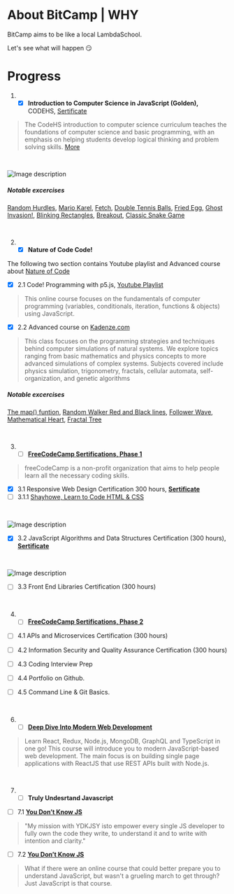 # About BitCamp | WHY
BitCamp aims to be like a local LambdaSchool. 

Let's see what will happen 😏 


# Progress

1. - [x] **Introduction to Computer Science in JavaScript (Golden),** CODEHS, [Sertificate](https://codehs.com/certificate/FjW23z)

> The CodeHS introduction to computer science curriculum teaches the foundations of computer science and basic programming, with an emphasis on helping students develop logical thinking and problem solving skills. [More](https://codehs.com/info/curriculum/introjs)
 <br />
 
![Image description](https://i.imgur.com/qQYQfc3.png)

##### Notable excercises

[Random Hurdles](https://codehs.com/share/BMmouXzEfvjd3OyrfDcP), 
[Mario Karel](https://codehs.com/share/7eaRi0AxXeNtkuCmmUIT), 
[Fetch](https://codehs.com/share/nrqtk3ohykq9oO8A5evH), 
[Double Tennis Balls](https://codehs.com/share/hULzFzHBGXQnL9XTfE5Z), 
[Fried Egg](https://codehs.com/share/8ZJDNUlyE7tOtBLwxOTl), 
[Ghost Invasion!](https://codehs.com/share/eXtKHMjb4Ys1H61IyGkp), 
[Blinking Rectangles](https://codehs.com/share/igjNil5NoIYpyo7gh4dS), 
[Breakout](https://codehs.com/share/H2aBsvyddlOrFeh3GQfd), 
[Classic Snake Game](https://codehs.com/share/RkaGR92n2bVzXuGS64Hu)

 <br />

2. - [x]  **Nature of Code Code!**  

The following two section contains Youtube playlist and Advanced course about [Nature of Code ](https://natureofcode.com/book/preface/)

 - [x] 2.1 Code! Programming with p5.js, [Youtube Playlist](https://www.youtube.com/playlist?list=PLRqwX-V7Uu6Zy51Q-x9tMWIv9cueOFTFA)
 > This online course focuses on the fundamentals of computer programming (variables, conditionals, iteration, functions & objects) using JavaScript.
 - [x] 2.2 Advanced course on [Kadenze.com](https://www.kadenze.com/courses/the-nature-of-code-ii/info)
 > This class focuses on the programming strategies and techniques behind computer simulations of natural systems. We explore topics ranging from basic mathematics and physics concepts to more advanced simulations of complex systems. Subjects covered include physics simulation, trigonometry, fractals, cellular automata, self-organization, and genetic algorithms

##### Notable excercises

[The map() funtion](https://editor.p5js.org/gtabidze/sketches/B9Jj7H6A), 
[Random Walker Red and Black lines](https://editor.p5js.org/gtabidze/sketches/_NDsyb3L), 
[Follower Wave](https://editor.p5js.org/gtabidze/sketches/wvL-gW2o), 
[Mathematical Heart](https://editor.p5js.org/gtabidze/sketches/u6CCekda-), 
[Fractal Tree](https://editor.p5js.org/gtabidze/sketches/xwrhDeszV)


 <br />
 
 3. - [ ]  **[FreeCodeCamp Sertifications, Phase 1](https://www.freecodecamp.org/learn)**  

> freeCodeCamp is a non-profit organization that aims to help people learn all the necessary coding skills.

 - [x] 3.1 Responsive Web Design Certification 300 hours, **[Sertificate](https://www.freecodecamp.org/certification/guatabidze/responsive-web-design)**
 - [ ] 3.1.1 [Shayhowe, Learn to Code HTML & CSS](https://learn.shayhowe.com/)
 
 <br />
 
![Image description](https://i.imgur.com/JFds1Vx.png)

 - [x] 3.2 JavaScript Algorithms and Data Structures Certification (300 hours), **[Sertificate](https://www.freecodecamp.org/certification/guatabidze/javascript-algorithms-and-data-structures)**
 
 <br />
 
![Image description](https://i.imgur.com/qluHVBE.png)

 - [ ] 3.3 Front End Libraries Certification (300 hours)

 <br />

 4. - [ ]  **[FreeCodeCamp Sertifications, Phase 2](https://www.freecodecamp.org/learn)**  
   
 - [ ] 4.1 APIs and Microservices Certification (300 hours)
 - [ ] 4.2 Information Security and Quality Assurance Certification (300 hours) 
 - [ ] 4.3 Coding Interview Prep

 - [ ] 4.4 Portfolio on Github.
 - [ ] 4.5 Command Line & Git Basics.
 
 <br />
 
 6. - [ ]  **[Deep Dive Into Modern Web Development](https://www.freecodecamp.org/learn)** 

> Learn React, Redux, Node.js, MongoDB, GraphQL and TypeScript in one go! This course will introduce you to modern JavaScript-based web development. The main focus is on building single page applications with ReactJS that use REST APIs built with Node.js.

<br />

 7. - [ ] **Truly Undesrtand Javascript**

 - [ ] 7.1 **[You Don’t Know JS](https://github.com/getify/You-Dont-Know-JS/)** 

>  "My mission with YDKJSY isto empower every single JS developer to fully own the code they write, to understand it and to write with intention and clarity."

 - [ ] 7.2 **[You Don’t Know JS](https://justjavascript.com/)** 
 > What if there were an online course that could better prepare you to understand JavaScript, but wasn't a grueling march to get through?Just JavaScript is that course.
